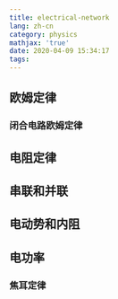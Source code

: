 ```yaml
---
title: electrical-network
lang: zh-cn
category: physics
mathjax: 'true'
date: 2020-04-09 15:34:17
tags:
---
```


## 欧姆定律

### 闭合电路欧姆定律

## 电阻定律

## 串联和并联

## 电动势和内阻

## 电功率

### 焦耳定律
